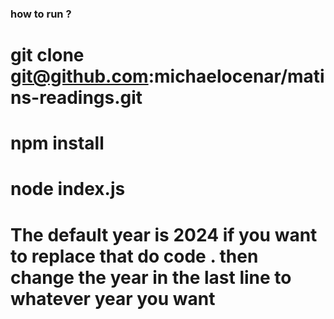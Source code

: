 ### how to run ?
# git clone git@github.com:michaelocenar/matins-readings.git
# npm install
# node index.js
# The default year is 2024 if you want to replace that do code . then change the year in the last line to whatever year you want